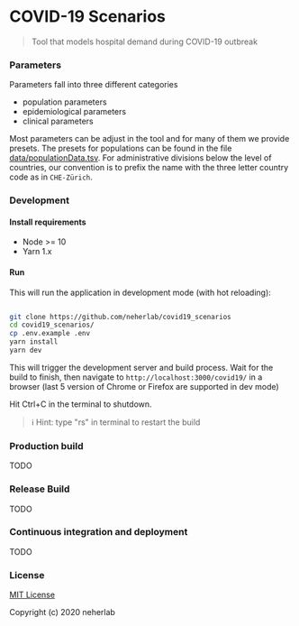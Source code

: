 # COVID-19 Scenarios

> Tool that models hospital demand during COVID-19 outbreak

### Parameters
Parameters fall into three different categories

  * population parameters
  * epidemiological parameters
  * clinical parameters

Most parameters can be adjust in the tool and for many of them we provide presets.
The presets for populations can be found in the file [data/populationData.tsv](data/populationData.tsv).
For administrative divisions below the level of countries, our convention is to prefix the name with the three letter country code as in `CHE-Zürich`.

### Development

#### Install requirements

- Node >= 10
- Yarn 1.x

#### Run

This will run the application in development mode (with hot reloading):

```bash

git clone https://github.com/neherlab/covid19_scenarios
cd covid19_scenarios/
cp .env.example .env
yarn install
yarn dev

```

This will trigger the development server and build process. Wait for the build
to finish, then navigate to `http://localhost:3000/covid19/` in a browser (last 5 version
of Chrome or Firefox are supported in dev mode)

Hit Ctrl+C in the terminal to shutdown.

> ℹ️ Hint: type "rs<Enter>" in terminal to restart the build

### Production build

TODO

### Release Build

TODO

### Continuous integration and deployment

TODO

### License

[MIT License](LICENSE)

Copyright (c) 2020 neherlab
